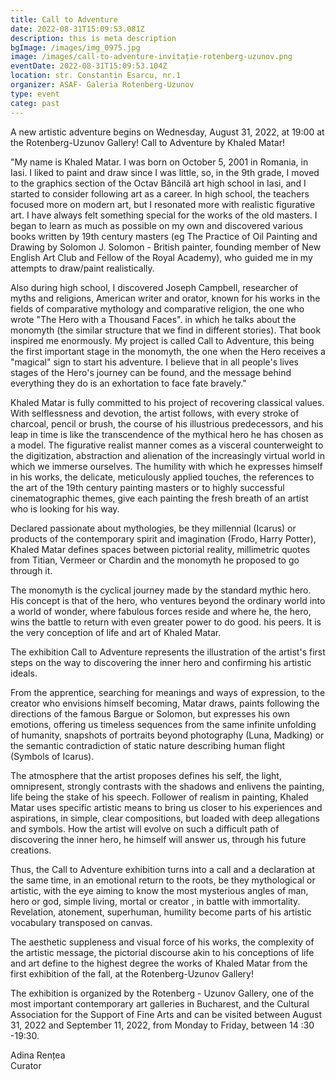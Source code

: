 ```yaml
---
title: Call to Adventure
date: 2022-08-31T15:09:53.081Z
description: this is meta description
bgImage: /images/img_0975.jpg
image: /images/call-to-adventure-invitație-rotenberg-uzunov.png
eventDate: 2022-08-31T15:09:53.104Z
location: str. Constantin Esarcu, nr.1
organizer: ASAF- Galeria Rotenberg-Uzunov
type: event
categ: past
---
```

A new artistic adventure begins on Wednesday, August 31, 2022, at 19:00 at the Rotenberg-Uzunov Gallery! Call to Adventure by Khaled Matar!



"My name is Khaled Matar. I was born on October 5, 2001 in Romania, in Iasi. I liked to paint and draw since I was little, so, in the 9th grade, I moved to the graphics section of the Octav Băncilă art high school in Iasi, and I started to consider following art as a career. In high school, the teachers focused more on modern art, but I resonated more with realistic figurative art. I have always felt something special for the works of the old masters. I began to learn as much as possible on my own and discovered various books written by 19th century masters (eg The Practice of Oil Painting and Drawing by Solomon J. Solomon - British painter, founding member of New English Art Club and Fellow of the Royal Academy), who guided me in my attempts to draw/paint realistically.

Also during high school, I discovered Joseph Campbell, researcher of myths and religions, American writer and orator, known for his works in the fields of comparative mythology and comparative religion, the one who wrote "The Hero with a Thousand Faces". in which he talks about the monomyth (the similar structure that we find in different stories). That book inspired me enormously. My project is called Call to Adventure, this being the first important stage in the monomyth, the one when the Hero receives a "magical" sign to start his adventure. I believe that in all people's lives stages of the Hero's journey can be found, and the message behind everything they do is an exhortation to face fate bravely."

Khaled Matar is fully committed to his project of recovering classical values. With selflessness and devotion, the artist follows, with every stroke of charcoal, pencil or brush, the course of his illustrious predecessors, and his leap in time is like the transcendence of the mythical hero he has chosen as a model. The figurative realist manner comes as a visceral counterweight to the digitization, abstraction and alienation of the increasingly virtual world in which we immerse ourselves. The humility with which he expresses himself in his works, the delicate, meticulously applied touches, the references to the art of the 19th century painting masters or to highly successful cinematographic themes, give each painting the fresh breath of an artist who is looking for his way.

Declared passionate about mythologies, be they millennial (Icarus) or products of the contemporary spirit and imagination (Frodo, Harry Potter), Khaled Matar defines spaces between pictorial reality, millimetric quotes from Titian, Vermeer or Chardin and the monomyth he proposed to go through it.

The monomyth is the cyclical journey made by the standard mythic hero. His concept is that of the hero, who ventures beyond the ordinary world into a world of wonder, where fabulous forces reside and where he, the hero, wins the battle to return with even greater power to do good. his peers. It is the very conception of life and art of Khaled Matar.

The exhibition Call to Adventure represents the illustration of the artist's first steps on the way to discovering the inner hero and confirming his artistic ideals.

From the apprentice, searching for meanings and ways of expression, to the creator who envisions himself becoming, Matar draws, paints following the directions of the famous Bargue or Solomon, but expresses his own emotions, offering us timeless sequences from the same infinite unfolding of humanity, snapshots of portraits beyond photography (Luna, Madking) or the semantic contradiction of static nature describing human flight (Symbols of Icarus).

The atmosphere that the artist proposes defines his self, the light, omnipresent, strongly contrasts with the shadows and enlivens the painting, life being the stake of his speech. Follower of realism in painting, Khaled Matar uses specific artistic means to bring us closer to his experiences and aspirations, in simple, clear compositions, but loaded with deep allegations and symbols. How the artist will evolve on such a difficult path of discovering the inner hero, he himself will answer us, through his future creations.

Thus, the Call to Adventure exhibition turns into a call and a declaration at the same time, in an emotional return to the roots, be they mythological or artistic, with the eye aiming to know the most mysterious angles of man, hero or god, simple living, mortal or creator , in battle with immortality. Revelation, atonement, superhuman, humility become parts of his artistic vocabulary transposed on canvas.

The aesthetic suppleness and visual force of his works, the complexity of the artistic message, the pictorial discourse akin to his conceptions of life and art define to the highest degree the works of Khaled Matar from the first exhibition of the fall, at the Rotenberg-Uzunov Gallery!

The exhibition is organized by the Rotenberg - Uzunov Gallery, one of the most important contemporary art galleries in Bucharest, and the Cultural Association for the Support of Fine Arts and can be visited between August 31, 2022 and September 11, 2022, from Monday to Friday, between 14 :30 -19:30.



Adina Rențea\
Curator
